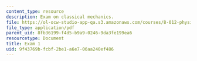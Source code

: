 ```yaml
---
content_type: resource
description: Exam on classical mechanics.
file: https://ol-ocw-studio-app-qa.s3.amazonaws.com/courses/8-012-physics-i-classical-mechanics-fall-2008/9f43769bfcbf2be1a6e706aa240ef486_exam1.pdf
file_type: application/pdf
parent_uid: 8fb36199-f4d5-b9a9-0246-9da3fe199ea6
resourcetype: Document
title: Exam 1
uid: 9f43769b-fcbf-2be1-a6e7-06aa240ef486
---
```

